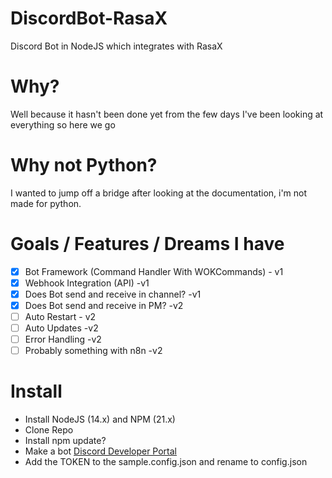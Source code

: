 # DiscordBot-RasaX
Discord Bot in NodeJS which integrates with RasaX

# Why?
Well because it hasn't been done yet from the few days I've been looking at everything so here we go

# Why not Python?
I wanted to jump off a bridge after looking at the documentation, i'm not made for python.

# Goals / Features / Dreams I have
- [x] Bot Framework (Command Handler With WOKCommands) - v1
- [x] Webhook Integration (API) -v1
- [X] Does Bot send and receive in channel? -v1
- [X] Does Bot send and receive in PM? -v2
- [ ] Auto Restart - v2
- [ ] Auto Updates -v2
- [ ] Error Handling -v2
- [ ] Probably something with n8n -v2
  
# Install
- Install NodeJS (14.x) and NPM (21.x)
- Clone Repo
- Install npm update?
- Make a bot [Discord Developer Portal](https://discord.com/developers/applications) 
- Add the TOKEN to the sample.config.json and rename to config.json
